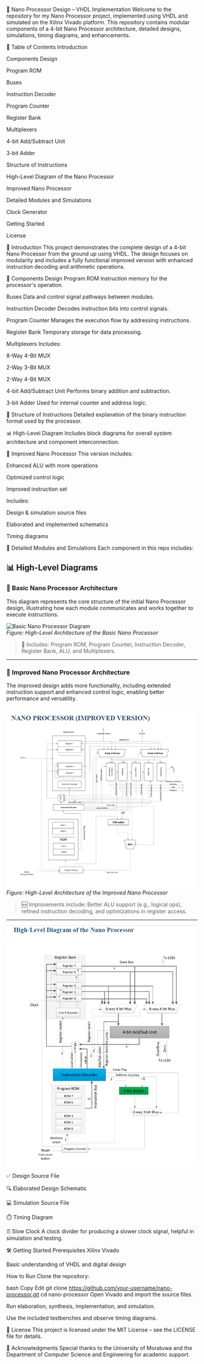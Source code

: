 🧠 Nano Processor Design – VHDL Implementation
Welcome to the repository for my Nano Processor project, implemented using VHDL and simulated on the Xilinx Vivado platform. This repository contains modular components of a 4-bit Nano Processor architecture, detailed designs, simulations, timing diagrams, and enhancements.

📌 Table of Contents
Introduction

Components Design

Program ROM

Buses

Instruction Decoder

Program Counter

Register Bank

Multiplexers

4-bit Add/Subtract Unit

3-bit Adder

Structure of Instructions

High-Level Diagram of the Nano Processor

Improved Nano Processor

Detailed Modules and Simulations

Clock Generator

Getting Started

License

🧾 Introduction
This project demonstrates the complete design of a 4-bit Nano Processor from the ground up using VHDL. The design focuses on modularity and includes a fully functional improved version with enhanced instruction decoding and arithmetic operations.

🔧 Components Design
Program ROM
Instruction memory for the processor's operation.

Buses
Data and control signal pathways between modules.

Instruction Decoder
Decodes instruction bits into control signals.

Program Counter
Manages the execution flow by addressing instructions.

Register Bank
Temporary storage for data processing.

Multiplexers
Includes:

8-Way 4-Bit MUX

2-Way 3-Bit MUX

2-Way 4-Bit MUX

4-bit Add/Subtract Unit
Performs binary addition and subtraction.

3-bit Adder
Used for internal counter and address logic.

📘 Structure of Instructions
Detailed explanation of the binary instruction format used by the processor.

📊 High-Level Diagram
Includes block diagrams for overall system architecture and component interconnection.

🚀 Improved Nano Processor
This version includes:

Enhanced ALU with more operations

Optimized control logic

Improved instruction set

Includes:

Design & simulation source files

Elaborated and implemented schematics

Timing diagrams

🧪 Detailed Modules and Simulations
Each component in this repo includes:

## 📊 High-Level Diagrams

### 🧩 Basic Nano Processor Architecture

This diagram represents the core structure of the initial Nano Processor design, illustrating how each module communicates and works together to execute instructions.

![Basic Nano Processor Diagram](diagrams/b.png)  
*Figure: High-Level Architecture of the Basic Nano Processor*

> 📌 Includes: Program ROM, Program Counter, Instruction Decoder, Register Bank, ALU, and Multiplexers.

---

### 🚀 Improved Nano Processor Architecture

The improved design adds more functionality, including extended instruction support and enhanced control logic, enabling better performance and versatility.

![Improved Nano Processor Diagram](diagrams/improved_nano_processor.png)  
*Figure: High-Level Architecture of the Improved Nano Processor*

> 🆕 Improvements include: Better ALU support (e.g., logical ops), refined instruction decoding, and optimizations in register access.

---

![Basic Nano Processor Diagram](diagrams/basic_nano_processor.png)

✅ Design Source File

🔍 Elaborated Design Schematic

💻 Simulation Source File

⏱️ Timing Diagram

⏰ Slow Clock
A clock divider for producing a slower clock signal, helpful in simulation and testing.

🛠️ Getting Started
Prerequisites
Xilinx Vivado

Basic understanding of VHDL and digital design

How to Run
Clone the repository:

bash
Copy
Edit
git clone https://github.com/your-username/nano-processor.git
cd nano-processor
Open Vivado and import the source files.

Run elaboration, synthesis, implementation, and simulation.

Use the included testbenches and observe timing diagrams.

📄 License
This project is licensed under the MIT License – see the LICENSE file for details.

🙌 Acknowledgments
Special thanks to the University of Moratuwa and the Department of Computer Science and Engineering for academic support.

